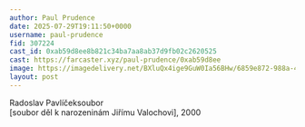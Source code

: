 ```yaml
---
author: Paul Prudence
date: 2025-07-29T19:11:50+0000
username: paul-prudence
fid: 307224
cast_id: 0xab59d8ee8b821c34ba7aa8ab37d9fb02c2620525
cast: https://farcaster.xyz/paul-prudence/0xab59d8ee
image: https://imagedelivery.net/BXluQx4ige9GuW0Ia56BHw/6859e872-988a-4495-282a-05198dd07300/original
layout: post
---
```

Radoslav Pavlíčeksoubor   
[soubor děl k narozeninám Jiřímu Valochovi], 2000  

<img src='https://imagedelivery.net/BXluQx4ige9GuW0Ia56BHw/6859e872-988a-4495-282a-05198dd07300/original' alt='' referrerpolicy='no-referrer'/>